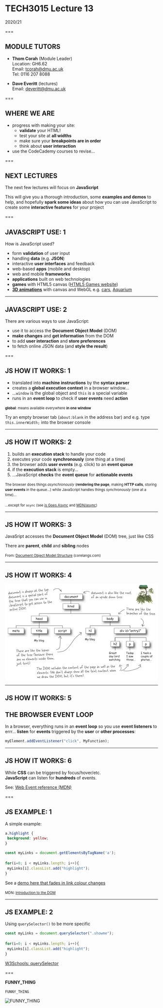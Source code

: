 # TECH3015 Lecture 13

2020/21

===

## MODULE TUTORS

- **Thom Corah** (Module Leader)  
Location: GH6.62  
Email: tcorah@dmu.ac.uk  
Tel: 0116 207 8088

- **Dave Everitt** (lectures)  
Email: deveritt@dmu.ac.uk

===

## WHERE WE ARE

- progress with making your site:
  - **validate** your HTML!
  - test your site at **all widths**
  - make sure your **breakpoints are in order**
  - think about **user interaction**
- use the CodeCademy courses to revise…

===

## NEXT LECTURES

The next few lectures will focus on **JavaScript**

This will give you a thorough introduction, some **examples and demos** to help, and hopefully **spark some ideas** about how you can use JavaScript to create some **interactive features** for your project

===

<!-- .slide: class="crammed" -->
## JAVASCRIPT USE: 1

How is JavaScript used?

- form **validation** of user input
- handling **data** (e.g. **JSON**)
- interactive **user interfaces** and feedback
- web-based **apps** (mobile and desktop)
- web and mobile **frameworks**
- **applications** built on web technologies
- **games** with HTML5 canvas ([HTML5 Games website](http://html5games.com/Best/702b9531-c136-437a-ab97-0b209d893b55))
- **[3D animations](https://tutorialzine.com/2013/09/20-impressive-examples-for-learning-webgl-with-three-js)** with canvas and WebGL e.g. [cars](http://carvisualizer.plus360degrees.com/threejs/), [Aquarium](http://webglsamples.org/aquarium/aquarium.html)

---

## JAVASCRIPT USE: 2

There are various ways to use JavaScript:

- use it to access the **Document Object Model** (DOM)
- **make changes** and **get information** from the DOM
- to add **user interaction** and **store preferences**
- to fetch online JSON data (and **style the result**)

===

<!-- JAVASCRIPT: HOW IT WORKS -->

## JS **HOW IT WORKS**: 1
<!-- .slide: class="crammed" -->

- translated into **machine instructions** by the **syntax parser**
- creates a **global execution context** in a browser window…
- …`window` is the global object and `this` is a special variable
- runs in an **event loop** to check if **user events** need **action**

<small>**global**: means available everywhere **in one window**</small>

Try an empty browser tab (`about:blank` in the address bar) and e.g. type `this.innerWidth;` into the browser console

---

## JS **HOW IT WORKS**: 2
<!-- .slide: class="crammed" -->

1. builds an **execution stack** to handle your code
2. executes your code **synchronously** (one thing at a time)
3. the browser adds **user events** (e.g. click) to an **event queue**
4. if the **execution stack** is empty…
5. …JavaScript **checks** the **event queue** for **actionable events**

<small>The browser does things *asynchronously* (**rendering the page**, making **HTTP calls**, storing **user events** in the queue…) while JavaScript handles things *synchronously* (one at a time)…<br><br>
…except for `async` (see [js Goes Async](https://www.sitepoint.com/javascript-goes-asynchronous-awesome/) and [MDN/async](https://developer.mozilla.org/en-US/docs/Web/JavaScript/Reference/Statements/async_function))</small>

---

## JS **HOW IT WORKS**: 3

JavaSript accesses the **Document Object Model** (DOM) tree, just like CSS

There are **parent**, **child** and **sibling** nodes

<small>From: [Document Object Model Structure](http://www.corelangs.com/js/dom/domtree.html) (corelangs.com)</small>

---

## JS **HOW IT WORKS**: 4

![Document Object Model diagram with hand-drawn annotations](https://raw.githubusercontent.com/DaveEveritt/TECH3015/master/imgs/javascript/dom.png)

---

## JS **HOW IT WORKS**: 5

## THE BROWSER EVENT LOOP

In a browser, everything runs in an **event loop** so you use **event listeners** to errr… **listen** for **events** triggered by the **user** or **other processes**:

``` javascript
myElement.addEventListener("click", MyFunction);
```

---

## JS **HOW IT WORKS**: 6

While **CSS** can be triggered by focus/hover/etc.  
**JavaScript** can listen for **hundreds** of events.

See: [Web Event reference (MDN)](https://developer.mozilla.org/en-US/docs/Web/Events)

===

<!-- <h2><strong>JS HOW IT WORKS</strong>: 9</h2> -->
## JS **EXAMPLE**: 1

A simple example:

```css
a.highlight {
 background: yellow;
}
```
```js
const myLinks = document.getElementsByTagName('a');

for(i=0; i < myLinks.length; i++){
 myLinks[i].classList.add("highlight");
}
```

<!-- FIX DEMO: "Cannot read property 'toggle' of undefined" index.html line 40 -->

See a [demo here that fades in link colour changes](https://front-end-materials.github.io/js-simple-examples/js-change-element/)

<small>MDN: [Introduction to the DOM](https://developer.mozilla.org/en-US/docs/Web/API/Document_Object_Model/Introduction "Mozilla Web Docs")</small>

---

## JS **EXAMPLE**: 2

Using `querySelector()` to be more specific

<a href="#" class="showme">

```js
const myLinks = document.querySelector(".showme");

for(i=0; i < myLinks.length; i++){
 myLinks[i].classList.add("highlight");
}
```
[W3Schools: querySelector](https://www.w3schools.com/jsref/met_document_queryselector.asp)

<!-- TODO: SHARE WITH MEDS2007 LECTURE 04 -->

===

**FUNNY_THING**
<!-- .slide: class="crammed" -->

```
FUNNY_THING
```

![FUNNY_THING](https://raw.githubusercontent.com/TECH3015/lectures/master/imgs/humour/FUNNY_THING)
